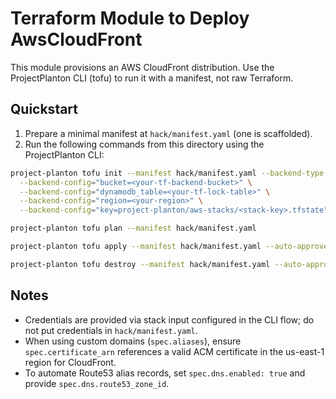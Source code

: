 # Terraform Module to Deploy AwsCloudFront

This module provisions an AWS CloudFront distribution. Use the ProjectPlanton CLI (tofu) to run it with a manifest, not raw Terraform.

## Quickstart

1. Prepare a minimal manifest at `hack/manifest.yaml` (one is scaffolded).
2. Run the following commands from this directory using the ProjectPlanton CLI:

```bash
project-planton tofu init --manifest hack/manifest.yaml --backend-type s3 \
  --backend-config="bucket=<your-tf-backend-bucket>" \
  --backend-config="dynamodb_table=<your-tf-lock-table>" \
  --backend-config="region=<your-region>" \
  --backend-config="key=project-planton/aws-stacks/<stack-key>.tfstate"

project-planton tofu plan --manifest hack/manifest.yaml

project-planton tofu apply --manifest hack/manifest.yaml --auto-approve

project-planton tofu destroy --manifest hack/manifest.yaml --auto-approve
```

## Notes

- Credentials are provided via stack input configured in the CLI flow; do not put credentials in `hack/manifest.yaml`.
- When using custom domains (`spec.aliases`), ensure `spec.certificate_arn` references a valid ACM certificate in the us-east-1 region for CloudFront.
- To automate Route53 alias records, set `spec.dns.enabled: true` and provide `spec.dns.route53_zone_id`.


